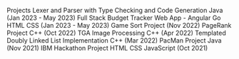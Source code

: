 Projects
Lexer and Parser with Type Checking and Code Generation Java (Jan 2023 - May 2023)
Full Stack Budget Tracker Web App - Angular Go HTML CSS (Jan 2023 - May 2023)
Game Sort Project (Nov 2022)
PageRank Project C++ (Oct 2022)
TGA Image Processing C++ (Apr 2022)
Templated Doubly Linked List Implementation C++ (Mar 2022)
PacMan Project Java (Nov 2021)
IBM Hackathon Project HTML CSS JavaScript (Oct 2021)

<!---
emilyjiji/emilyjiji is a ✨ special ✨ repository because its `README.md` (this file) appears on your GitHub profile.
You can click the Preview link to take a look at your changes.
--->
